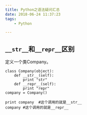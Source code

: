 ```yaml
---
title: Python之语法疑问汇总
date: 2018-06-24 11:37:23
tags:
	- Python

---
```




## `__str__`和`__repr__`区别

定义一个类Company。

```
class Company(object):
	def __str__(self):
		print "str"
	def __repr__(self):
		print "repr"
company = Company()

print company  #这个调用的就是__str__
company #这个调用的就是__repr__
```

